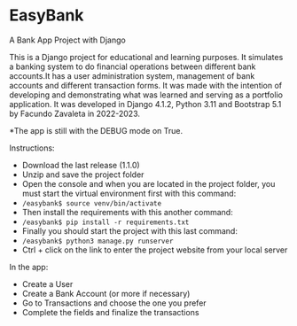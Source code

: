 # EasyBank
A Bank App Project with Django

This is a Django project for educational and learning purposes. It simulates a banking system to do financial operations between different bank accounts.It has a user administration system, management of bank accounts and different transaction forms. It was made with the intention of developing and demonstrating what was learned and serving as a portfolio application. It was developed in Django 4.1.2, Python 3.11 and Bootstrap 5.1 by Facundo Zavaleta in 2022-2023.

*The app is still with the DEBUG mode on True.

Instructions:
 - Download the last release (1.1.0)
 - Unzip and save the project folder
 - Open the console and when you are located in the project folder, you must start the virtual environment first with this command:
 - ```/easybank$ source venv/bin/activate```
 - Then install the requirements with this another command:
 - ```/easybank$ pip install -r requirements.txt```
 - Finally you should start the project with this last command:
 - ```/easybank$ python3 manage.py runserver```
 - Ctrl + click on the link to enter the project website from your local server

In the app:
 - Create a User
 - Create a Bank Account (or more if necessary)
 - Go to Transactions and choose the one you prefer
 - Complete the fields and finalize the transactions
